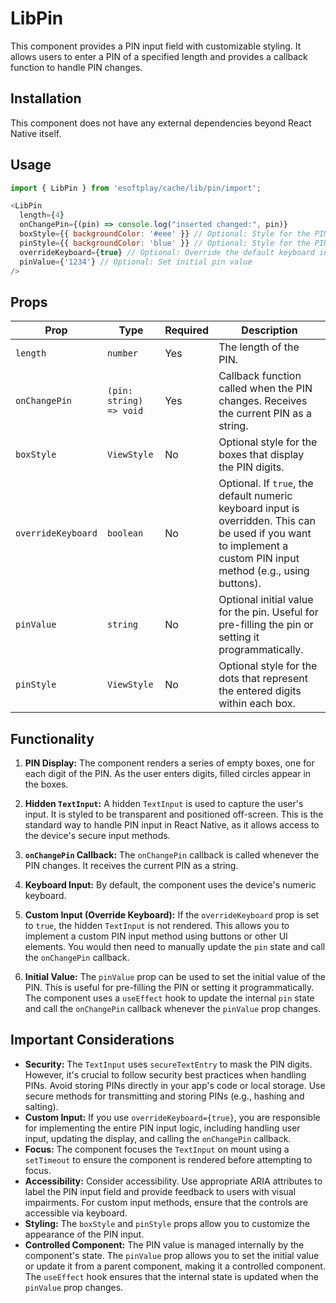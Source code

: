 # LibPin

This component provides a PIN input field with customizable styling. It allows users to enter a PIN of a specified length and provides a callback function to handle PIN changes.

## Installation

This component does not have any external dependencies beyond React Native itself.

## Usage

```javascript
import { LibPin } from 'esoftplay/cache/lib/pin/import';

<LibPin
  length={4}
  onChangePin={(pin) => console.log("inserted changed:", pin)}
  boxStyle={{ backgroundColor: '#eee' }} // Optional: Style for the PIN boxes
  pinStyle={{ backgroundColor: 'blue' }} // Optional: Style for the PIN dots
  overrideKeyboard={true} // Optional: Override the default keyboard input
  pinValue={'1234'} // Optional: Set initial pin value
/>
```

## Props

| Prop             | Type        | Required | Description                                                                                                                                                                                                                                                                                                                                                                                    |
| ---------------- | ----------- | -------- | -------------------------------------------------------------------------------------------------------------------------------------------------------------------------------------------------------------------------------------------------------------------------------------------------------------------------------------------------------------------------------------------------- |
| `length`         | `number`    | Yes      | The length of the PIN.                                                                                                                                                                                                                                                                                                                                                                                     |
| `onChangePin`   | `(pin: string) => void` | Yes      | Callback function called when the PIN changes. Receives the current PIN as a string.                                                                                                                                                                                                                                                                                                                                                              |
| `boxStyle`       | `ViewStyle` | No       | Optional style for the boxes that display the PIN digits.                                                                                                                                                                                                                                                                                                                                                             |
| `overrideKeyboard` | `boolean`   | No       | Optional. If `true`, the default numeric keyboard input is overridden. This can be used if you want to implement a custom PIN input method (e.g., using buttons).                                                                                                                                                                                                                                                                                                                                                             |
| `pinValue`       | `string`    | No       | Optional initial value for the pin. Useful for pre-filling the pin or setting it programmatically.                                                                                                                                                                                                                                                                                                                                                                |
| `pinStyle`       | `ViewStyle` | No       | Optional style for the dots that represent the entered digits within each box.                                                                                                                                                                                                                                                                                                                                                             |

## Functionality

1. **PIN Display:** The component renders a series of empty boxes, one for each digit of the PIN.  As the user enters digits, filled circles appear in the boxes.

2. **Hidden `TextInput`:** A hidden `TextInput` is used to capture the user's input.  It is styled to be transparent and positioned off-screen.  This is the standard way to handle PIN input in React Native, as it allows access to the device's secure input methods.

3. **`onChangePin` Callback:** The `onChangePin` callback is called whenever the PIN changes.  It receives the current PIN as a string.

4. **Keyboard Input:** By default, the component uses the device's numeric keyboard.

5. **Custom Input (Override Keyboard):** If the `overrideKeyboard` prop is set to `true`, the hidden `TextInput` is not rendered. This allows you to implement a custom PIN input method using buttons or other UI elements.  You would then need to manually update the `pin` state and call the `onChangePin` callback.

6. **Initial Value:** The `pinValue` prop can be used to set the initial value of the PIN.  This is useful for pre-filling the PIN or setting it programmatically.  The component uses a `useEffect` hook to update the internal `pin` state and call the `onChangePin` callback whenever the `pinValue` prop changes.

## Important Considerations

*   **Security:**  The `TextInput` uses `secureTextEntry` to mask the PIN digits.  However, it's crucial to follow security best practices when handling PINs.  Avoid storing PINs directly in your app's code or local storage.  Use secure methods for transmitting and storing PINs (e.g., hashing and salting).
*   **Custom Input:**  If you use `overrideKeyboard={true}`, you are responsible for implementing the entire PIN input logic, including handling user input, updating the display, and calling the `onChangePin` callback.
*   **Focus:** The component focuses the `TextInput` on mount using a `setTimeout` to ensure the component is rendered before attempting to focus.
*   **Accessibility:** Consider accessibility.  Use appropriate ARIA attributes to label the PIN input field and provide feedback to users with visual impairments.  For custom input methods, ensure that the controls are accessible via keyboard.
*   **Styling:** The `boxStyle` and `pinStyle` props allow you to customize the appearance of the PIN input.
*   **Controlled Component:** The PIN value is managed internally by the component's state.  The `pinValue` prop allows you to set the initial value or update it from a parent component, making it a controlled component.  The `useEffect` hook ensures that the internal state is updated when the `pinValue` prop changes.
